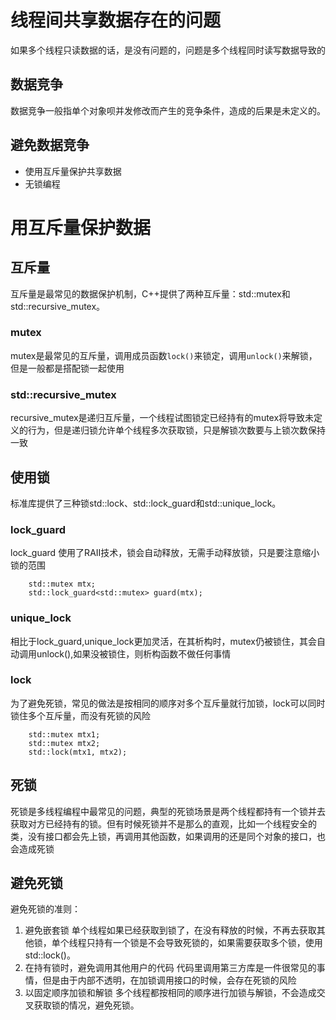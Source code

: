 # 线程间共享数据存在的问题
如果多个线程只读数据的话，是没有问题的，问题是多个线程同时读写数据导致的
## 数据竞争
数据竞争一般指单个对象呗并发修改而产生的竞争条件，造成的后果是未定义的。
## 避免数据竞争
* 使用互斥量保护共享数据
* 无锁编程  

# 用互斥量保护数据
## 互斥量
互斥量是最常见的数据保护机制，C++提供了两种互斥量：std::mutex和std::recursive_mutex。
### mutex
mutex是最常见的互斥量，调用成员函数`lock()`来锁定，调用`unlock()`来解锁，但是一般都是搭配锁一起使用
### std::recursive_mutex
recursive_mutex是递归互斥量，一个线程试图锁定已经持有的mutex将导致未定义的行为，但是递归锁允许单个线程多次获取锁，只是解锁次数要与上锁次数保持一致
## 使用锁
标准库提供了三种锁std::lock、std::lock_guard和std::unique_lock。
### lock_guard
lock_guard 使用了RAII技术，锁会自动释放，无需手动释放锁，只是要注意缩小锁的范围
```
    std::mutex mtx;
    std::lock_guard<std::mutex> guard(mtx);
```
### unique_lock
相比于lock_guard,unique_lock更加灵活，在其析构时，mutex仍被锁住，其会自动调用unlock(),如果没被锁住，则析构函数不做任何事情
### lock
为了避免死锁，常见的做法是按相同的顺序对多个互斥量就行加锁，lock可以同时锁住多个互斥量，而没有死锁的风险
```
    std::mutex mtx1;
    std::mutex mtx2;
    std::lock(mtx1, mtx2);
```
## 死锁
死锁是多线程编程中最常见的问题，典型的死锁场景是两个线程都持有一个锁并去获取对方已经持有的锁。但有时候死锁并不是那么的直观，比如一个线程安全的类，没有接口都会先上锁，再调用其他函数，如果调用的还是同个对象的接口，也会造成死锁
## 避免死锁
避免死锁的准则：
1. 避免嵌套锁
单个线程如果已经获取到锁了，在没有释放的时候，不再去获取其他锁，单个线程只持有一个锁是不会导致死锁的，如果需要获取多个锁，使用std::lock()。
2. 在持有锁时，避免调用其他用户的代码
代码里调用第三方库是一件很常见的事情，但是由于内部不透明，在加锁调用接口的时候，会存在死锁的风险
3. 以固定顺序加锁和解锁
多个线程都按相同的顺序进行加锁与解锁，不会造成交叉获取锁的情况，避免死锁。
